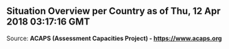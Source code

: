 ## Situation Overview per Country as of Thu, 12 Apr 2018 03:17:16 GMT

Source: **ACAPS (Assessment Capacities Project) - https://www.acaps.org**